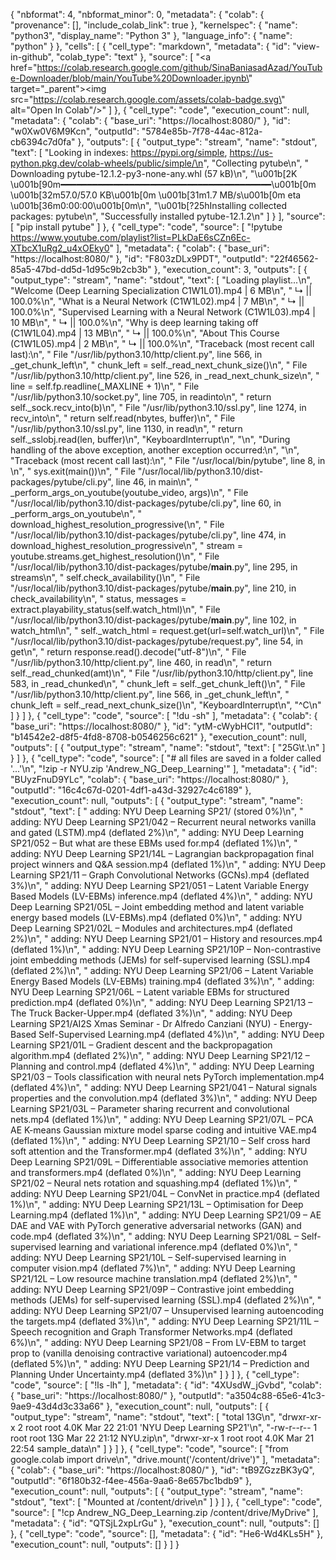 {
  "nbformat": 4,
  "nbformat_minor": 0,
  "metadata": {
    "colab": {
      "provenance": [],
      "include_colab_link": true
    },
    "kernelspec": {
      "name": "python3",
      "display_name": "Python 3"
    },
    "language_info": {
      "name": "python"
    }
  },
  "cells": [
    {
      "cell_type": "markdown",
      "metadata": {
        "id": "view-in-github",
        "colab_type": "text"
      },
      "source": [
        "<a href=\"https://colab.research.google.com/github/SinaBaniasadAzad/YouTube-Downloader/blob/main/YouTube%20Downloader.ipynb\" target=\"_parent\"><img src=\"https://colab.research.google.com/assets/colab-badge.svg\" alt=\"Open In Colab\"/></a>"
      ]
    },
    {
      "cell_type": "code",
      "execution_count": null,
      "metadata": {
        "colab": {
          "base_uri": "https://localhost:8080/"
        },
        "id": "w0Xw0V6M9Kcn",
        "outputId": "5784e85b-7f78-44ac-812a-cb6394c7d0fa"
      },
      "outputs": [
        {
          "output_type": "stream",
          "name": "stdout",
          "text": [
            "Looking in indexes: https://pypi.org/simple, https://us-python.pkg.dev/colab-wheels/public/simple/\n",
            "Collecting pytube\n",
            "  Downloading pytube-12.1.2-py3-none-any.whl (57 kB)\n",
            "\u001b[2K     \u001b[90m━━━━━━━━━━━━━━━━━━━━━━━━━━━━━━━━━━━━━━━━\u001b[0m \u001b[32m57.0/57.0 KB\u001b[0m \u001b[31m1.7 MB/s\u001b[0m eta \u001b[36m0:00:00\u001b[0m\n",
            "\u001b[?25hInstalling collected packages: pytube\n",
            "Successfully installed pytube-12.1.2\n"
          ]
        }
      ],
      "source": [
        "pip install pytube"
      ]
    },
    {
      "cell_type": "code",
      "source": [
        "!pytube https://www.youtube.com/playlist?list=PLkDaE6sCZn6Ec-XTbcX1uRg2_u4xOEky0"
      ],
      "metadata": {
        "colab": {
          "base_uri": "https://localhost:8080/"
        },
        "id": "F803zDLx9PDT",
        "outputId": "22f46562-85a5-47bd-dd5d-1d95c9b2cb3b"
      },
      "execution_count": 3,
      "outputs": [
        {
          "output_type": "stream",
          "name": "stdout",
          "text": [
            "Loading playlist...\n",
            "Welcome (Deep Learning Specialization C1W1L01).mp4 | 6 MB\n",
            " ↳ || 100.0%\n",
            "What is a Neural Network (C1W1L02).mp4 | 7 MB\n",
            " ↳ || 100.0%\n",
            "Supervised Learning with a Neural Network (C1W1L03).mp4 | 10 MB\n",
            " ↳ || 100.0%\n",
            "Why is deep learning taking off (C1W1L04).mp4 | 13 MB\n",
            " ↳ || 100.0%\n",
            "About This Course (C1W1L05).mp4 | 2 MB\n",
            " ↳ || 100.0%\n",
            "Traceback (most recent call last):\n",
            "  File \"/usr/lib/python3.10/http/client.py\", line 566, in _get_chunk_left\n",
            "    chunk_left = self._read_next_chunk_size()\n",
            "  File \"/usr/lib/python3.10/http/client.py\", line 526, in _read_next_chunk_size\n",
            "    line = self.fp.readline(_MAXLINE + 1)\n",
            "  File \"/usr/lib/python3.10/socket.py\", line 705, in readinto\n",
            "    return self._sock.recv_into(b)\n",
            "  File \"/usr/lib/python3.10/ssl.py\", line 1274, in recv_into\n",
            "    return self.read(nbytes, buffer)\n",
            "  File \"/usr/lib/python3.10/ssl.py\", line 1130, in read\n",
            "    return self._sslobj.read(len, buffer)\n",
            "KeyboardInterrupt\n",
            "\n",
            "During handling of the above exception, another exception occurred:\n",
            "\n",
            "Traceback (most recent call last):\n",
            "  File \"/usr/local/bin/pytube\", line 8, in <module>\n",
            "    sys.exit(main())\n",
            "  File \"/usr/local/lib/python3.10/dist-packages/pytube/cli.py\", line 46, in main\n",
            "    _perform_args_on_youtube(youtube_video, args)\n",
            "  File \"/usr/local/lib/python3.10/dist-packages/pytube/cli.py\", line 60, in _perform_args_on_youtube\n",
            "    download_highest_resolution_progressive(\n",
            "  File \"/usr/local/lib/python3.10/dist-packages/pytube/cli.py\", line 474, in download_highest_resolution_progressive\n",
            "    stream = youtube.streams.get_highest_resolution()\n",
            "  File \"/usr/local/lib/python3.10/dist-packages/pytube/__main__.py\", line 295, in streams\n",
            "    self.check_availability()\n",
            "  File \"/usr/local/lib/python3.10/dist-packages/pytube/__main__.py\", line 210, in check_availability\n",
            "    status, messages = extract.playability_status(self.watch_html)\n",
            "  File \"/usr/local/lib/python3.10/dist-packages/pytube/__main__.py\", line 102, in watch_html\n",
            "    self._watch_html = request.get(url=self.watch_url)\n",
            "  File \"/usr/local/lib/python3.10/dist-packages/pytube/request.py\", line 54, in get\n",
            "    return response.read().decode(\"utf-8\")\n",
            "  File \"/usr/lib/python3.10/http/client.py\", line 460, in read\n",
            "    return self._read_chunked(amt)\n",
            "  File \"/usr/lib/python3.10/http/client.py\", line 583, in _read_chunked\n",
            "    chunk_left = self._get_chunk_left()\n",
            "  File \"/usr/lib/python3.10/http/client.py\", line 566, in _get_chunk_left\n",
            "    chunk_left = self._read_next_chunk_size()\n",
            "KeyboardInterrupt\n",
            "^C\n"
          ]
        }
      ]
    },
    {
      "cell_type": "code",
      "source": [
        "!du -sh"
      ],
      "metadata": {
        "colab": {
          "base_uri": "https://localhost:8080/"
        },
        "id": "ytM-cWybHCI1",
        "outputId": "b14542e2-d8f5-4fd8-8708-b0546256c621"
      },
      "execution_count": null,
      "outputs": [
        {
          "output_type": "stream",
          "name": "stdout",
          "text": [
            "25G\t.\n"
          ]
        }
      ]
    },
    {
      "cell_type": "code",
      "source": [
        "# all files are saved in a folder called '...'\n",
        "!zip -r NYU.zip 'Andrew_NG_Deep_Learning'"
      ],
      "metadata": {
        "id": "BUyzFnuD9YLc",
        "colab": {
          "base_uri": "https://localhost:8080/"
        },
        "outputId": "16c4c67d-0201-4df1-a43d-32927c4c6189"
      },
      "execution_count": null,
      "outputs": [
        {
          "output_type": "stream",
          "name": "stdout",
          "text": [
            "  adding: NYU Deep Learning SP21/ (stored 0%)\n",
            "  adding: NYU Deep Learning SP21/042 – Recurrent neural networks vanilla and gated (LSTM).mp4 (deflated 2%)\n",
            "  adding: NYU Deep Learning SP21/052 – But what are these EBMs used for.mp4 (deflated 1%)\n",
            "  adding: NYU Deep Learning SP21/14L – Lagrangian backpropagation final project winners and Q&A session.mp4 (deflated 1%)\n",
            "  adding: NYU Deep Learning SP21/11 – Graph Convolutional Networks (GCNs).mp4 (deflated 3%)\n",
            "  adding: NYU Deep Learning SP21/051 – Latent Variable Energy Based Models (LV-EBMs) inference.mp4 (deflated 4%)\n",
            "  adding: NYU Deep Learning SP21/05L – Joint embedding method and latent variable energy based models (LV-EBMs).mp4 (deflated 0%)\n",
            "  adding: NYU Deep Learning SP21/02L – Modules and architectures.mp4 (deflated 2%)\n",
            "  adding: NYU Deep Learning SP21/01 – History and resources.mp4 (deflated 1%)\n",
            "  adding: NYU Deep Learning SP21/10P – Non-contrastive joint embedding methods (JEMs) for self-supervised learning (SSL).mp4 (deflated 2%)\n",
            "  adding: NYU Deep Learning SP21/06 – Latent Variable Energy Based Models (LV-EBMs) training.mp4 (deflated 3%)\n",
            "  adding: NYU Deep Learning SP21/06L – Latent variable EBMs for structured prediction.mp4 (deflated 0%)\n",
            "  adding: NYU Deep Learning SP21/13 – The Truck Backer-Upper.mp4 (deflated 3%)\n",
            "  adding: NYU Deep Learning SP21/AI2S Xmas Seminar - Dr Alfredo Canziani (NYU) - Energy-Based Self-Supervised Learning.mp4 (deflated 4%)\n",
            "  adding: NYU Deep Learning SP21/01L – Gradient descent and the backpropagation algorithm.mp4 (deflated 2%)\n",
            "  adding: NYU Deep Learning SP21/12 – Planning and control.mp4 (deflated 4%)\n",
            "  adding: NYU Deep Learning SP21/03 – Tools classification with neural nets PyTorch implementation.mp4 (deflated 4%)\n",
            "  adding: NYU Deep Learning SP21/041 – Natural signals properties and the convolution.mp4 (deflated 3%)\n",
            "  adding: NYU Deep Learning SP21/03L – Parameter sharing recurrent and convolutional nets.mp4 (deflated 1%)\n",
            "  adding: NYU Deep Learning SP21/07L – PCA AE K-means Gaussian mixture model sparse coding and intuitive VAE.mp4 (deflated 1%)\n",
            "  adding: NYU Deep Learning SP21/10 – Self  cross hard  soft attention and the Transformer.mp4 (deflated 3%)\n",
            "  adding: NYU Deep Learning SP21/09L – Differentiable associative memories attention and transformers.mp4 (deflated 0%)\n",
            "  adding: NYU Deep Learning SP21/02 – Neural nets rotation and squashing.mp4 (deflated 1%)\n",
            "  adding: NYU Deep Learning SP21/04L – ConvNet in practice.mp4 (deflated 1%)\n",
            "  adding: NYU Deep Learning SP21/13L – Optimisation for Deep Learning.mp4 (deflated 1%)\n",
            "  adding: NYU Deep Learning SP21/09 – AE DAE and VAE with PyTorch generative adversarial networks (GAN) and code.mp4 (deflated 3%)\n",
            "  adding: NYU Deep Learning SP21/08L – Self-supervised learning and variational inference.mp4 (deflated 0%)\n",
            "  adding: NYU Deep Learning SP21/10L – Self-supervised learning in computer vision.mp4 (deflated 7%)\n",
            "  adding: NYU Deep Learning SP21/12L – Low resource machine translation.mp4 (deflated 2%)\n",
            "  adding: NYU Deep Learning SP21/09P – Contrastive joint embedding methods (JEMs) for self-supervised learning (SSL).mp4 (deflated 2%)\n",
            "  adding: NYU Deep Learning SP21/07 – Unsupervised learning autoencoding the targets.mp4 (deflated 3%)\n",
            "  adding: NYU Deep Learning SP21/11L – Speech recognition and Graph Transformer Networks.mp4 (deflated 6%)\n",
            "  adding: NYU Deep Learning SP21/08 – From LV-EBM to target prop to (vanilla denoising contractive variational) autoencoder.mp4 (deflated 5%)\n",
            "  adding: NYU Deep Learning SP21/14 – Prediction and Planning Under Uncertainty.mp4 (deflated 3%)\n"
          ]
        }
      ]
    },
    {
      "cell_type": "code",
      "source": [
        "!ls -lh"
      ],
      "metadata": {
        "id": "4XUsdW_jGvbd",
        "colab": {
          "base_uri": "https://localhost:8080/"
        },
        "outputId": "a3504c88-65e6-41c3-9ae9-43d4d3c33a66"
      },
      "execution_count": null,
      "outputs": [
        {
          "output_type": "stream",
          "name": "stdout",
          "text": [
            "total 13G\n",
            "drwxr-xr-x 2 root root 4.0K Mar 22 21:01 'NYU Deep Learning SP21'\n",
            "-rw-r--r-- 1 root root  13G Mar 22 21:12  NYU.zip\n",
            "drwxr-xr-x 1 root root 4.0K Mar 21 22:54  sample_data\n"
          ]
        }
      ]
    },
    {
      "cell_type": "code",
      "source": [
        "from google.colab import drive\n",
        "drive.mount('/content/drive')"
      ],
      "metadata": {
        "colab": {
          "base_uri": "https://localhost:8080/"
        },
        "id": "tB9ZGzzBK3yQ",
        "outputId": "6f180b32-f4ee-456a-9aa6-8e657bc1bdb9"
      },
      "execution_count": null,
      "outputs": [
        {
          "output_type": "stream",
          "name": "stdout",
          "text": [
            "Mounted at /content/drive\n"
          ]
        }
      ]
    },
    {
      "cell_type": "code",
      "source": [
        "!cp Andrew_NG_Deep_Learning.zip /content/drive/MyDrive"
      ],
      "metadata": {
        "id": "QTSjL2xpLrGu"
      },
      "execution_count": null,
      "outputs": []
    },
    {
      "cell_type": "code",
      "source": [],
      "metadata": {
        "id": "He6-Wd4KLs5H"
      },
      "execution_count": null,
      "outputs": []
    }
  ]
}
